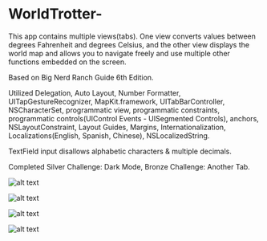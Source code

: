 # WorldTrotter-
This app contains multiple views(tabs). One view converts values between degrees Fahrenheit and degrees Celsius, and the other view displays the world map and allows you to navigate freely and use multiple other functions embedded on the screen.

Based on Big Nerd Ranch Guide 6th Edition. 

Utilized Delegation, Auto Layout, Number Formatter, UITapGestureRecognizer, MapKit.framework, UITabBarController, NSCharacterSet, programmatic view, programmatic constraints, programmatic controls(UIControl Events - UISegmented Controls), anchors, NSLayoutConstraint, Layout Guides, Margins, Internationalization, Localizations(English, Spanish, Chinese), NSLocalizedString.

TextField input disallows alphabetic characters & multiple decimals.

Completed Silver Challenge: Dark Mode, Bronze Challenge: Another Tab. 


![alt text](https://cloud.githubusercontent.com/assets/26378494/26763357/4d8321ac-4984-11e7-98a4-05adf3d13a43.png) 

![alt text](https://cloud.githubusercontent.com/assets/26378494/26776081/59903d78-4a0a-11e7-8d1e-7150de76972e.png) 

![alt text](https://cloud.githubusercontent.com/assets/26378494/26585614/36d60cac-457f-11e7-8962-0804d1b6e53a.png) 

![alt text](https://user-images.githubusercontent.com/26378494/27039164-be1fa598-4fbf-11e7-87ca-a64de38460f9.png) 
